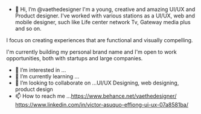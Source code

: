 - 👋 Hi, I’m @vaethedesigner 
I'm a young, creative and amazing UI/UX and Product designer. I've worked with various stations as a UI/UX, web and mobile designer, such like Life center network Tv, Gateway media plus and so on.

I focus on creating experiences that are functional and visually compelling.

I'm currently building my personal brand name and I'm open to work opportunities, both with startups and large companies.

- 👀 I’m interested in ...
- 🌱 I’m currently learning ...
- 💞️ I’m looking to collaborate on ...UI/UX Designing, web designing, product design
- 📫 How to reach me ...https://www.behance.net/vaethedesigner/ https://www.linkedin.com/in/victor-asuquo-effiong-ui-ux-07a8581ba/

<!---
vaethedesigner/vaethedesigner is a ✨ special ✨ repository because its `README.md` (this file) appears on your GitHub profile.
You can click the Preview link to take a look at your changes.
--->
